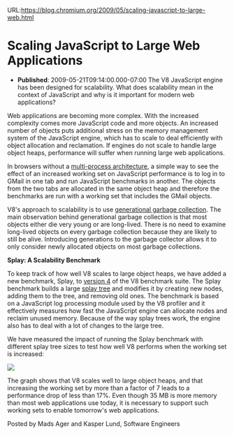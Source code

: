 URL:https://blog.chromium.org/2009/05/scaling-javascript-to-large-web.html
# Scaling JavaScript to Large Web Applications
- **Published**: 2009-05-21T09:14:00.000-07:00
The V8 JavaScript engine has been designed for scalability. What does scalability mean in the context of JavaScript and why is it important for modern web applications?

Web applications are becoming more complex. With the increased complexity comes more JavaScript code and more objects. An increased number of objects puts additional stress on the memory management system of the JavaScript engine, which has to scale to deal efficiently with object allocation and reclamation. If engines do not scale to handle large object heaps, performance will suffer when running large web applications.

In browsers without a [multi-process architecture](http://blog.chromium.org/2008/09/multi-process-architecture.html), a simple way to see the effect of an increased working set on JavaScript performance is to log in to GMail in one tab and run JavaScript benchmarks in another. The objects from the two tabs are allocated in the same object heap and therefore the benchmarks are run with a working set that includes the GMail objects.

V8's approach to scalability is to use [generational garbage collection](http://en.wikipedia.org/wiki/Generational_garbage_collection). The main observation behind generational garbage collection is that most objects either die very young or are long-lived. There is no need to examine long-lived objects on every garbage collection because they are likely to still be alive. Introducing generations to the garbage collector allows it to only consider newly allocated objects on most garbage collections.

**Splay: A Scalability Benchmark**

To keep track of how well V8 scales to large object heaps, we have added a new benchmark, Splay, to [version 4](http://v8.googlecode.com/svn/data/benchmarks/v4/run.html) of the V8 benchmark suite. The Splay benchmark builds a large [splay tree](http://en.wikipedia.org/wiki/Splay_tree) and modifies it by creating new nodes, adding them to the tree, and removing old ones. The benchmark is based on a JavaScript log processing module used by the V8 profiler and it effectively measures how fast the JavaScript engine can allocate nodes and reclaim unused memory. Because of the way splay trees work, the engine also has to deal with a lot of changes to the large tree.

We have measured the impact of running the Splay benchmark with different splay tree sizes to test how well V8 performs when the working set is increased:

[![](https://blogger.googleusercontent.com/img/b/R29vZ2xl/AVvXsEjCytf0G95weRDTnpObwGstubnWJydSbCz4fIpHUI2fmLcnrv-IkNuw9whXdjufiMuJQ8fc6GYtEKIP7EKsgDrp1sDIQGdHgOo_GTJzRaZQNchjwJqQUe78gtFhriKnkWAlctSiCatjLZTx/s320/dcq7s2gz_3hjphqsdh_b.png)](https://blogger.googleusercontent.com/img/b/R29vZ2xl/AVvXsEjCytf0G95weRDTnpObwGstubnWJydSbCz4fIpHUI2fmLcnrv-IkNuw9whXdjufiMuJQ8fc6GYtEKIP7EKsgDrp1sDIQGdHgOo_GTJzRaZQNchjwJqQUe78gtFhriKnkWAlctSiCatjLZTx/s1600-h/dcq7s2gz_3hjphqsdh_b.png)

The graph shows that V8 scales well to large object heaps, and that increasing the working set by more than a factor of 7 leads to a performance drop of less than 17%. Even though 35 MB is more memory than most web applications use today, it is necessary to support such working sets to enable tomorrow's web applications.

Posted by Mads Ager and Kasper Lund, Software Engineers